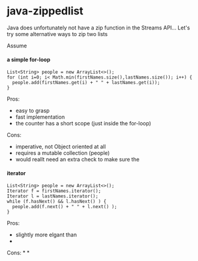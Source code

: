 # java-zippedlist
Java does unfortunately not have a zip function in the Streams API... Let's try some alternative ways to zip two lists

Assume


#### a simple for-loop

```
List<String> people = new ArrayList<>();
for (int i=0; i< Math.min(firstNames.size(),lastNames.size()); i++) {
  people.add(firstNames.get(i) + " " + lastNames.get(i));
}
```
Pros:
  * easy to grasp
  * fast implementation
  * the counter has a short scope (just inside the for-loop)                                                                                  
                                                                                  
Cons:
  * imperative, not Object oriented at all
  * requires a mutable collection (people)
  * would reallt need an extra check to make sure the  
                                          
                                          
#### iterator

```
List<String> people = new ArrayList<>();
Iterator f = firstNames.iterator();
Iterator l = lastNames.iterator();
while (f.hasNext() && l.hasNext() ) {
  people.add(f.next() + " " + l.next() );
}
```
Pros:
* slightly more elgant than 
*
Cons:
*
*

####
